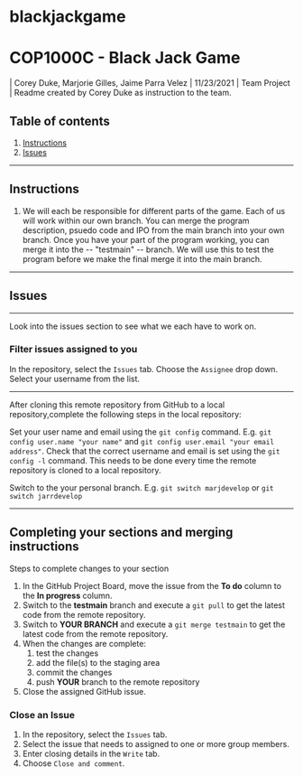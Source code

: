 # blackjackgame
# COP1000C - Black Jack Game


| Corey Duke, Marjorie Gilles, Jaime Parra Velez | 11/23/2021 | Team Project |
Readme created by Corey Duke as instruction to the team.


## Table of contents

1. [Instructions](#Instructions)
2. [Issues](#Issues)
**************************************************************************************************************************
## Instructions

1. We will each be responsible for different parts of the game. Each of us will work within our own branch. You can merge the program description, psuedo code and IPO from the main branch into your own branch. Once you have your part of the program working, you can merge it into the -- "testmain" -- branch. We will use this to test the program before we make the final merge it into the main branch.
**************************************************************************************************************************


## Issues
**************************************************************************************************************************
Look into the issues section to see what we each have to work on.

### Filter issues assigned to you

In the repository, select the `Issues` tab.
Choose the `Assignee` drop down.
Select your username from the list.
**************************************************************************************************************************

After cloning this remote repository from GitHub to a local repository,complete the following steps in the local repository:

Set your user name and email using the `git config` command. E.g. `git config user.name "your name"` and `git config user.email "your email address"`. Check that the correct username and email is set using the `git config -l` command. This needs to be done every time the remote repository is cloned to a local repository.

Switch to the your personal branch. E.g. `git switch marjdevelop` or `git switch jarrdevelop`

**************************************************************************************************************************

## Completing your sections and merging instructions

Steps to complete changes to your section

1. In the GitHub Project Board, move the issue from the **To do** column to the **In progress** column.
1. Switch to the **testmain** branch and execute a `git pull` to get the latest code from the remote repository.
1. Switch to **YOUR BRANCH** and execute a `git merge testmain` to get the latest code from the remote repository.
1. When the changes are complete:
    1. test the changes
    1. add the file(s) to the staging area
    1. commit the changes
    1. push **YOUR** branch to the remote repository
1. Close the assigned GitHub issue.

### Close an Issue

1. In the repository, select the `Issues` tab.
1. Select the issue that needs to assigned to one or more group members.
1. Enter closing details in the `Write` tab.
1. Choose `Close and comment`.



